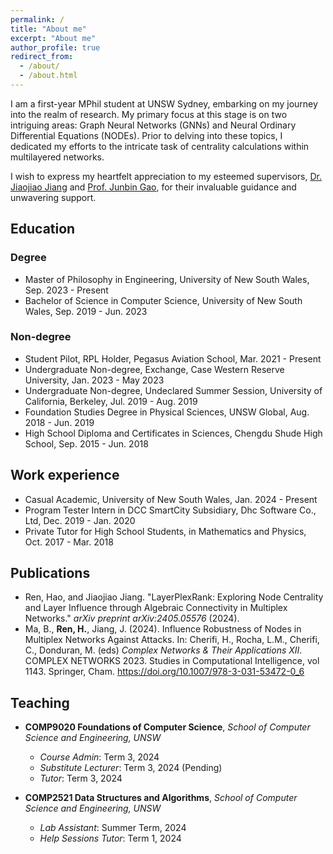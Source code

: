 ```yaml
---
permalink: /
title: "About me"
excerpt: "About me"
author_profile: true
redirect_from: 
  - /about/
  - /about.html
---
```


I am a first-year MPhil student at UNSW Sydney, embarking on my journey into the realm of research. My primary focus at this stage is on two intriguing areas: Graph Neural Networks (GNNs) and Neural Ordinary Differential Equations (NODEs). Prior to delving into these topics, I dedicated my efforts to the intricate task of centrality calculations within multilayered networks.

I wish to express my heartfelt appreciation to my esteemed supervisors, [Dr. Jiaojiao Jiang](https://www.unsw.edu.au/staff/jiaojiao-jiang) and [Prof. Junbin Gao](https://www.sydney.edu.au/business/about/our-people/academic-staff/junbin-gao.html), for their invaluable guidance and unwavering support.

## Education

### Degree
* Master of Philosophy in Engineering, University of New South Wales, Sep. 2023 - Present
* Bachelor of Science in Computer Science, University of New South Wales, Sep. 2019 - Jun. 2023

### Non-degree
* Student Pilot, RPL Holder, Pegasus Aviation School, Mar. 2021 - Present
* Undergraduate Non-degree, Exchange, Case Western Reserve University, Jan. 2023 - May 2023
* Undergraduate Non-degree, Undeclared Summer Session, University of California, Berkeley, Jul. 2019 - Aug. 2019
* Foundation Studies Degree in Physical Sciences, UNSW Global, Aug. 2018 - Jun. 2019
* High School Diploma and Certificates in Sciences, Chengdu Shude High School, Sep. 2015 - Jun. 2018

## Work experience

* Casual Academic, University of New South Wales, Jan. 2024 - Present
* Program Tester Intern in DCC SmartCity Subsidiary, Dhc Software Co., Ltd, Dec. 2019 - Jan. 2020
* Private Tutor for High School Students, in Mathematics and Physics, Oct. 2017 - Mar. 2018

## Publications

* Ren, Hao, and Jiaojiao Jiang. "LayerPlexRank: Exploring Node Centrality and Layer Influence through Algebraic Connectivity in Multiplex Networks." *arXiv preprint arXiv:2405.05576* (2024).
* Ma, B., **Ren, H.**, Jiang, J. (2024). Influence Robustness of Nodes in Multiplex Networks Against Attacks. In: Cherifi, H., Rocha, L.M., Cherifi, C., Donduran, M. (eds) *Complex Networks & Their Applications XII*. COMPLEX NETWORKS 2023. Studies in Computational Intelligence, vol 1143. Springer, Cham. <https://doi.org/10.1007/978-3-031-53472-0_6>

## Teaching

* **COMP9020 Foundations of Computer Science**, *School of Computer Science and Engineering, UNSW*
  * *Course Admin*: Term 3, 2024
  * *Substitute Lecturer*: Term 3, 2024 (Pending)
  * *Tutor*: Term 3, 2024 

* **COMP2521 Data Structures and Algorithms**, *School of Computer Science and Engineering, UNSW*
  * *Lab Assistant*: Summer Term, 2024
  * *Help Sessions Tutor*: Term 1, 2024
